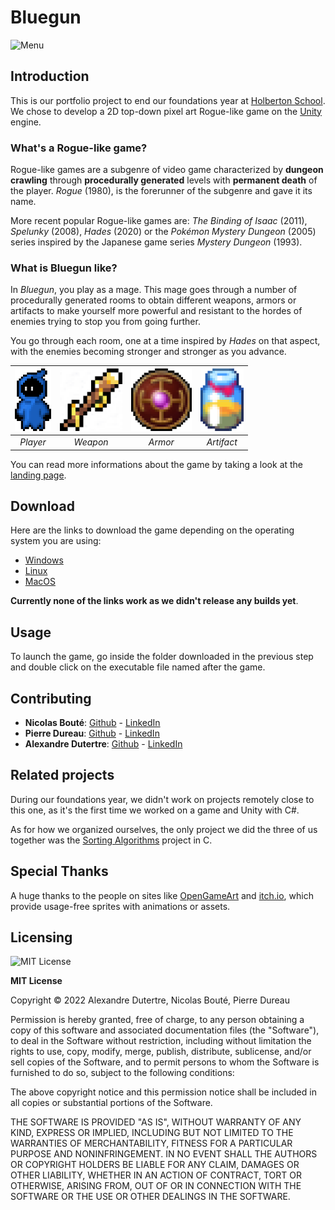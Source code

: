 # Bluegun

<img src="img/menu.png" alt="Menu" width="900px" />

## Introduction
This is our portfolio project to end our foundations year at [Holberton School](https://www.holbertonschool.com). We chose to develop a 2D top-down pixel art Rogue-like game on the [Unity](https://unity.com) engine.

### What's a Rogue-like game?
Rogue-like games are a subgenre of video game characterized by **dungeon crawling** through **procedurally generated** levels with **permanent death** of the player. *Rogue* (1980), is the forerunner of the subgenre and gave it its name.

More recent popular Rogue-like games are: *The Binding of Isaac* (2011), *Spelunky* (2008), *Hades* (2020) or the *Pokémon Mystery Dungeon* (2005) series inspired by the Japanese game series *Mystery Dungeon* (1993).

### What is Bluegun like?
In *Bluegun*, you play as a mage. This mage goes through a number of procedurally generated rooms to obtain different weapons, armors or artifacts to make yourself more powerful and resistant to the hordes of enemies trying to stop you from going further.

You go through each room, one at a time inspired by *Hades* on that aspect, with the enemies becoming stronger and stronger as you advance.

| <img src="img/perso.png" height="100px" alt="Player" /> | <img src="img/wand.png" height="100px" alt="Weapon" /> | <img src="img/shield.png" height="100px" alt="Armor" /> | <img src="img/honey.png" height="100px" alt="Artifact" />
|:--:|:--:|:--:|:--:|
| *Player* | *Weapon* | *Armor* | *Artifact* |

You can read more informations about the game by taking a look at the [landing page](adut24.github.io).

## Download
Here are the links to download the game depending on the operating system you are using:
- [Windows]()
- [Linux]()
- [MacOS]()

**Currently none of the links work as we didn't release any builds yet**.

## Usage
To launch the game, go inside the folder downloaded in the previous step and double click on the executable file named after the game.

## Contributing
- **Nicolas Bouté**: [Github](https://github.com/nboute) - [LinkedIn](https://www.linkedin.com/in/nicolas-boute/)
- **Pierre Dureau**: [Github](https://github.com/Pierre-Dureau) - [LinkedIn](https://www.linkedin.com/in/pierre-dureau)
- **Alexandre Dutertre**: [Github](https://github.com/adut24) - [LinkedIn](https://www.linkedin.com/in/alexandredut)

## Related projects
During our foundations year, we didn't work on projects remotely close to this one, as it's the first time we worked on a game and Unity with C#.

As for how we organized ourselves, the only project we did the three of us together was the [Sorting Algorithms](https://github.com/Pierre-Dureau/sorting_algorithms) project in C.

## Special Thanks
A huge thanks to the people on sites like [OpenGameArt](https://opengameart.org/) and [itch.io](https://itch.io/), which provide usage-free sprites with animations or assets.

## Licensing
<img src="https://upload.wikimedia.org/wikipedia/commons/thumb/c/c3/License_icon-mit.svg/2048px-License_icon-mit.svg.png" height="50px" alt="MIT License">

**MIT License**

Copyright © 2022 Alexandre Dutertre, Nicolas Bouté, Pierre Dureau

Permission is hereby granted, free of charge, to any person obtaining a copy
of this software and associated documentation files (the "Software"), to deal
in the Software without restriction, including without limitation the rights
to use, copy, modify, merge, publish, distribute, sublicense, and/or sell
copies of the Software, and to permit persons to whom the Software is
furnished to do so, subject to the following conditions:

The above copyright notice and this permission notice shall be included in all
copies or substantial portions of the Software.

THE SOFTWARE IS PROVIDED "AS IS", WITHOUT WARRANTY OF ANY KIND, EXPRESS OR
IMPLIED, INCLUDING BUT NOT LIMITED TO THE WARRANTIES OF MERCHANTABILITY,
FITNESS FOR A PARTICULAR PURPOSE AND NONINFRINGEMENT. IN NO EVENT SHALL THE
AUTHORS OR COPYRIGHT HOLDERS BE LIABLE FOR ANY CLAIM, DAMAGES OR OTHER
LIABILITY, WHETHER IN AN ACTION OF CONTRACT, TORT OR OTHERWISE, ARISING FROM,
OUT OF OR IN CONNECTION WITH THE SOFTWARE OR THE USE OR OTHER DEALINGS IN THE
SOFTWARE.
